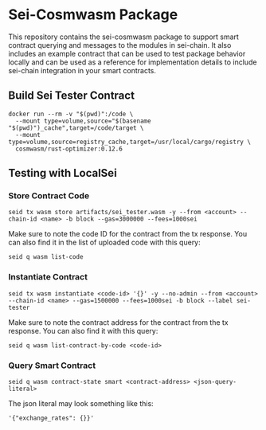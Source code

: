 # Sei-Cosmwasm Package

This repository contains the sei-cosmwasm package to support smart contract querying and messages to the modules in sei-chain. It also includes an example contract that can be used to test package behavior locally and can be used as a reference for implementation details to include sei-chain integration in your smart contracts.

## Build Sei Tester Contract

```
docker run --rm -v "$(pwd)":/code \
  --mount type=volume,source="$(basename "$(pwd)")_cache",target=/code/target \
  --mount type=volume,source=registry_cache,target=/usr/local/cargo/registry \
  cosmwasm/rust-optimizer:0.12.6
```

## Testing with LocalSei

### Store Contract Code

`seid tx wasm store artifacts/sei_tester.wasm -y --from <account> --chain-id <name> -b block --gas=3000000 --fees=1000sei`

Make sure to note the code ID for the contract from the tx response. You can also find it in the list of uploaded code with this query:

`seid q wasm list-code`

### Instantiate Contract

`seid tx wasm instantiate <code-id> '{}' -y --no-admin --from <account> --chain-id <name> --gas=1500000 --fees=1000sei -b block --label sei-tester`

Make sure to note the contract address for the contract from the tx response. You can also find it with this query:

`seid q wasm list-contract-by-code <code-id>`

### Query Smart Contract

`seid q wasm contract-state smart <contract-address> <json-query-literal>`

The json literal may look something like this:

`'{"exchange_rates": {}}'`
